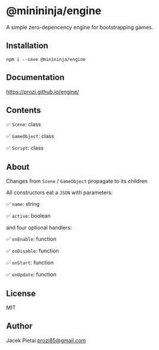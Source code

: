 # @minininja/engine

A simple zero-depencency engine for bootstrapping games.


## Installation

`npm i --save @minininja/engine`


## Documentation

https://prozi.github.io/engine/


## Contents

✅ `Scene`: class

✅ `GameObject`: class

✅ `Script`: class


## About

Changes from `Scene` / `GameObject` propagate to its children

All constructors eat a `JSON` with parameters:

✅ `name`: string

✅ `active`: boolean

and four optional handlers:

✅ `onEnable`: function

✅ `onDisable`: function

✅ `onStart`: function

✅ `onUpdate`: function


## License

MIT


## Author

Jacek Pietal <prozi85@gmail.com>

